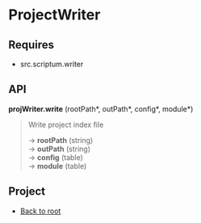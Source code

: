 # ProjectWriter



## Requires

+ src.scriptum.writer

## API

**projWriter.write** (rootPath\*, outPath\*, config\*, module\*)  

> Write project index file  
>
> &rarr; **rootPath** (string)  
> &rarr; **outPath** (string)  
> &rarr; **config** (table)  
> &rarr; **module** (table)  

## Project

+ [Back to root](README.md)
